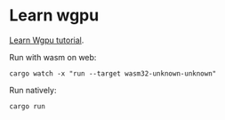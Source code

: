 # Learn wgpu

[Learn Wgpu tutorial](https://sotrh.github.io/learn-wgpu/).

Run with wasm on web:

```
cargo watch -x "run --target wasm32-unknown-unknown"
```

Run natively:

```
cargo run
```
